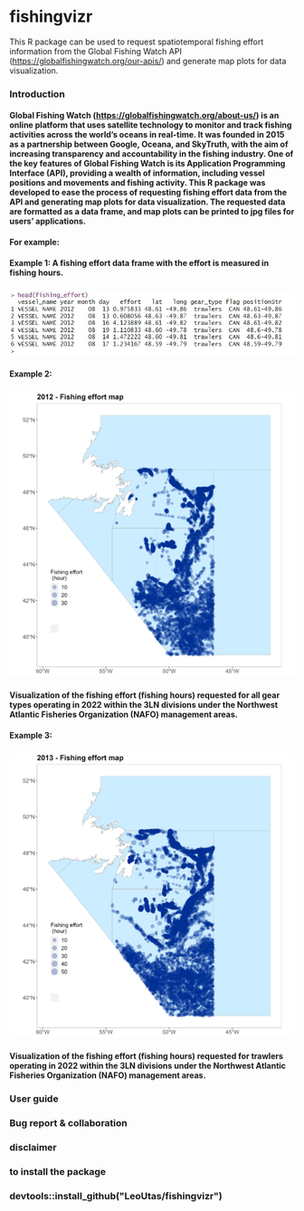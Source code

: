 # fishingvizr
This R package can be used to request spatiotemporal fishing effort information from the Global Fishing Watch API (https://globalfishingwatch.org/our-apis/) and generate map plots for data visualization.

### Introduction
#### Global Fishing Watch (https://globalfishingwatch.org/about-us/) is an online platform that uses satellite technology to monitor and track fishing activities across the world’s oceans in real-time. It was founded in 2015 as a partnership between Google, Oceana, and SkyTruth, with the aim of increasing transparency and accountability in the fishing industry. One of the key features of Global Fishing Watch is its Application Programming Interface (API), providing a wealth of information, including vessel positions and movements and fishing activity. This R package was developed to ease the process of requesting fishing effort data from the API and generating map plots for data visualization. The requested data are formatted as a data frame, and map plots can be printed to jpg files for users’ applications.

#### For example:
#### Example 1: A fishing effort data frame with the effort is measured in fishing hours. 
### ![text](https://github.com/LeoUtas/fishingvizr/blob/main/example/dataframe.jpg?raw=true)
 
#### Example 2: 
### ![text](https://github.com/LeoUtas/fishingvizr/blob/main/example/viz/effort_map_1.jpg?raw=true)
#### Visualization of the fishing effort (fishing hours) requested for all gear types operating in 2022 within the 3LN divisions under the Northwest Atlantic Fisheries Organization (NAFO) management areas.

#### Example 3: 
### ![text](https://github.com/LeoUtas/fishingvizr/blob/main/example/viz/effort_map_2.jpg?raw=true)
#### Visualization of the fishing effort (fishing hours) requested for trawlers operating in 2022 within the 3LN divisions under the Northwest Atlantic Fisheries Organization (NAFO) management areas.




### User guide


### Bug report & collaboration 


### disclaimer



### 
### to install the package
### devtools::install_github("LeoUtas/fishingvizr")
